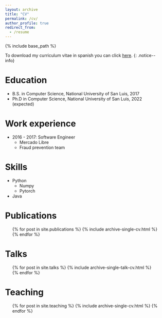 ```yaml
---
layout: archive
title: "CV"
permalink: /cv/
author_profile: true
redirect_from:
  - /resume
---
```


{% include base_path %}

To download my curriculum vitae in spanish you can click [here](../files/spanish_cv.pdf).
{: .notice--info}

Education
======
* B.S. in Computer Science, National University of San Luis, 2017
* Ph.D in Computer Science, National University of San Luis, 2022 (expected)

Work experience
======
* 2016 - 2017: Software Engineer
  * Mercado Libre
  * Fraud prevention team
  
Skills
======
* Python
  * Numpy
  * Pytorch
* Java

Publications
======
  <ul>{% for post in site.publications %}
    {% include archive-single-cv.html %}
  {% endfor %}</ul>
  
Talks
======
  <ul>{% for post in site.talks %}
    {% include archive-single-talk-cv.html %}
  {% endfor %}</ul>
  
Teaching
======
  <ul>{% for post in site.teaching %}
    {% include archive-single-cv.html %}
  {% endfor %}</ul>
  
